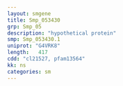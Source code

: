 ```yaml
---
layout: smgene
title: Smp_053430
grp: Smp_05
description: "hypothetical protein"
smp: Smp_053430.1
uniprot: "G4VRK8"
length:   417
cdd: "cl21527, pfam13564"
kk: ns
categories: sm
---
```

